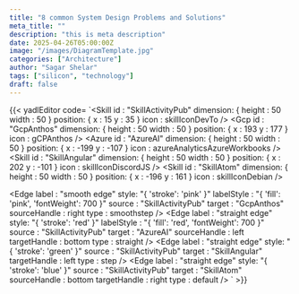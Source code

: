 ```yaml
---
title: "8 common System Design Problems and Solutions"
meta_title: ""
description: "this is meta description"
date: 2025-04-26T05:00:00Z
image: "/images/DiagramTemplate.jpg"
categories: ["Architecture"]
author: "Sagar Shelar"
tags: ["silicon", "technology"]
draft: false
---
```



{{< yadlEditor code=
`<Skill
      id : "SkillActivityPub"
      dimension: { height : 50 width : 50 }
      position: { x : 15 y : 35 }
      icon : skillIconDevTo
/>
<Gcp
      id : "GcpAnthos"
      dimension: { height : 50 width : 50 }
      position: { x : 193 y : 177 }
      icon : gCPAnthos
/>
<Azure
      id : "AzureAI"
      dimension: { height : 50 width : 50 }
      position: { x : -199 y : -107 }
      icon : azureAnalyticsAzureWorkbooks
/>
<Skill
      id : "SkillAngular"
      dimension: { height : 50 width : 50 }
      position: { x : 202 y : -101 }
      icon : skillIconDiscordJS
/>
<Skill
      id : "SkillAtom"
      dimension: { height : 50 width : 50 }
      position: { x : -196 y : 161 }
      icon : skillIconDebian
/>

<Edge
      label : "smooth edge"
      style: "{ 'stroke': 'pink' }"
      labelStyle : "{ 'fill': 'pink', 'fontWeight': 700 }"
      source : "SkillActivityPub"
      target : "GcpAnthos"
      sourceHandle : right
      type : smoothstep
/>
<Edge
      label : "straight edge"
      style: "{ 'stroke': 'red' }"
      labelStyle : "{ 'fill': 'red', 'fontWeight': 700 }"
      source : "SkillActivityPub"
      target : "AzureAI"
      sourceHandle : left
      targetHandle : bottom
      type : straight
/>
<Edge
      label : "straight edge"
      style: "{ 'stroke': 'green' }"
      source : "SkillActivityPub"
      target : "SkillAngular"
      targetHandle : left
      type : step
/>
<Edge
      label : "straight edge"
      style: "{ 'stroke': 'blue' }"
      source : "SkillActivityPub"
      target : "SkillAtom"
      sourceHandle : bottom
      targetHandle : right
      type : default
/>
` >}}